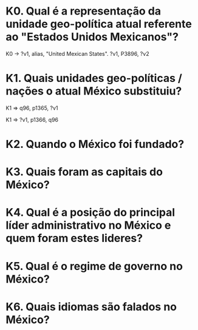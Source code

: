 # K0. Qual é a representação da unidade geo-política atual referente ao "Estados Unidos Mexicanos"? 

K0 -> ?v1, alias, "United Mexican States". ?v1, P3896, ?v2

# K1. Quais unidades geo-políticas / nações o atual México substituiu? 

K1 => q96, p1365, ?v1

K1 => ?v1, p1366, q96

# K2. Quando o México foi fundado?

# K3. Quais foram as capitais do México?

# K4. Qual é a posição do principal líder administrativo no México e quem foram estes lideres? 

# K5. Qual é o regime de governo no México? 

# K6. Quais idiomas são falados no México?
